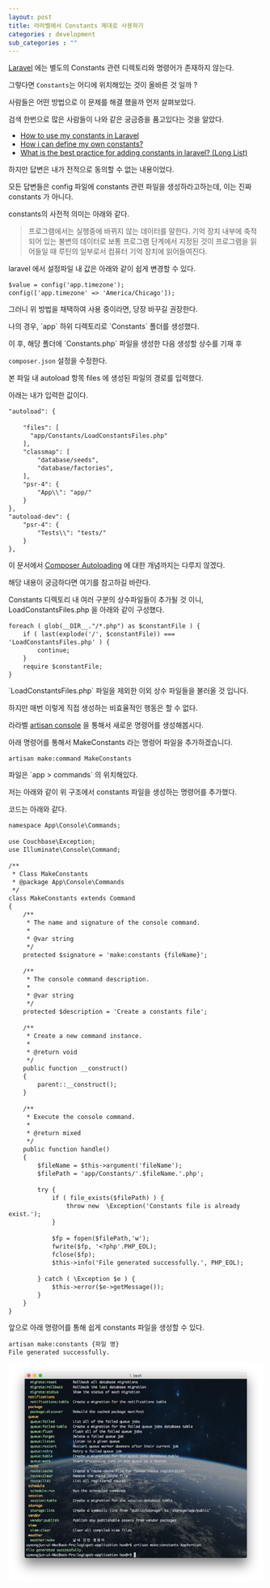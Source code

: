 ```yaml
---
layout: post
title: 라라벨에서 Constants 제대로 사용하기
categories : development
sub_categories : ""
---
```


[Laravel](https://laravel.com/) 에는 별도의 Constants 관련 디렉토리와 명령어가 존재하지 않는다.

그렇다면 `Constants`는 어디에 위치해있는 것이 올바른 것 일까 ?

  

사람들은 어떤 방법으로 이 문제를 해결 했을까 먼저 살펴보았다.

검색 한번으로 많은 사람들이 나와 같은 궁금증을 품고있다는 것을 알았다.

  

*   [How to use my constants in Laravel](https://laravel.io/forum/06-05-2014-how-to-use-my-constants-in-larvel)
*   [How i can define my own constants?](https://laracasts.com/discuss/channels/laravel/l51-how-i-can-define-my-own-constants?page=1)
*   [What is the best practice for adding constants in laravel? (Long List)](https://stackoverflow.com/questions/42155536/what-is-the-best-practice-for-adding-constants-in-laravel-long-list)

  

하지만 답변은 내가 전적으로 동의할 수 없는 내용이었다.

모든 답변들은 config 파일에 constants 관련 파일을 생성하라고하는데, 이는 진짜 constants 가 아니다.

constants의 사전적 의미는 아래와 같다.

  

> 프로그램에서는 실행중에 바뀌지 않는 데이터를 말한다. 기억 장치 내부에 축적되어 있는 불변의 데이터로 보통 프로그램 단계에서 지정된 것이 프로그램을 읽어들일 때 루틴의 일부로서 컴퓨터 기억 장치에 읽어들여진다.

  

  

laravel 에서 설정파일 내 값은 아래와 같이 쉽게 변경할 수 있다.

  

    $value = config('app.timezone');
    config(['app.timezone' => 'America/Chicago']);

  

그러니 위 방법을 채택하여 사용 중이라면, 당장 바꾸길 권장한다.

나의 경우, \`app\` 하위 디렉토리로 \`Constants\` 폴더를 생성했다.

이 후, 해당 폴더에 \`Constants.php\` 파일을 생성한 다음 생성할 상수를 기재 후

`composer.json`  설정을 수정한다.

본 파일 내 autoload 항목 files 에 생성된 파일의 경로를 입력했다.

아래는 내가 입력한 값이다.
    
    
    "autoload": {
    
        "files": [
          "app/Constants/LoadConstantsFiles.php"
        ],
        "classmap": [
            "database/seeds",
            "database/factories",
        ],
        "psr-4": {
            "App\\": "app/"
        }
    },
    "autoload-dev": {
        "psr-4": {
            "Tests\\": "tests/"
        }
    },

  

이 문서에서 [Composer Autoloading](https://getcomposer.org/doc/01-basic-usage.md#autoloading) 에 대한 개념까지는 다루지 않겠다.

해당 내용이 궁금하다면 여기를 참고하길 바란다.

  

Constants 디렉토리 내 여러 구분의 상수파일들이 추가될 것 이니, LoadConstantsFiles.php 을 아래와 같이 구성했다.

  

    foreach ( glob(__DIR__."/*.php") as $constantFile ) {
        if ( last(explode('/', $constantFile)) === 'LoadConstantsFiles.php' ) {
            continue;
        }
        require $constantFile;
    }

\`LoadConstantsFiles.php\` 파일을 제외한 이외 상수 파일들을 불러올 것 입니다.

하지만 매번 이렇게 직접 생성하는 비효율적인 행동은 할 수 없다.

  

라라벨 [artisan console](https://laravel.com/docs/5.5/artisan) 을 통해서 새로운 명령어를 생성해봅시다.

아래 명령어를 통해서 MakeConstants 라는 명령어 파일을 추가하겠습니다.

  

    artisan make:command MakeConstants

  

파일은 \`app > commands\` 의 위치해있다.

저는 아래와 같이 위 구조에서 constants 파일을 생성하는 명령어를 추가했다.

  

코드는 아래와 같다.

  

    namespace App\Console\Commands;
    
    use Couchbase\Exception;
    use Illuminate\Console\Command;
    
    /**
     * Class MakeConstants
     * @package App\Console\Commands
     */
    class MakeConstants extends Command
    {
        /**
         * The name and signature of the console command.
         *
         * @var string
         */
        protected $signature = 'make:constants {fileName}';
    
        /**
         * The console command description.
         *
         * @var string
         */
        protected $description = 'Create a constants file';
    
        /**
         * Create a new command instance.
         *
         * @return void
         */
        public function __construct()
        {
            parent::__construct();
        }
    
        /**
         * Execute the console command.
         *
         * @return mixed
         */
        public function handle()
        {
            $fileName = $this->argument('fileName');
            $filePath = 'app/Constants/'.$fileName.'.php';
    
            try {
                if ( file_exists($filePath) ) {
                    throw new  \Exception('Constants file is already exist.');
                }
    
                $fp = fopen($filePath,'w');
                fwrite($fp, '<?php'.PHP_EOL);
                fclose($fp);
                $this->info('File generated successfully.', PHP_EOL);
    
            } catch ( \Exception $e ) {
                $this->error($e->getMessage());
            }
        }
    }
    

  

앞으로 아래 명령어를 통해 쉽게 constants 파일을 생성할 수 있다.


    artisan make:constants {파일 명}
    File generated successfully.
    
    
![스크린샷%202018-01-12%20오후%2012.05.24](/assets/images/posts/857/스크린샷%202018-01-12%20오후%2012.05.24.png)
